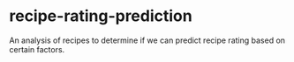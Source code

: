 # recipe-rating-prediction
An analysis of recipes to determine if we can predict recipe rating based on certain factors.
